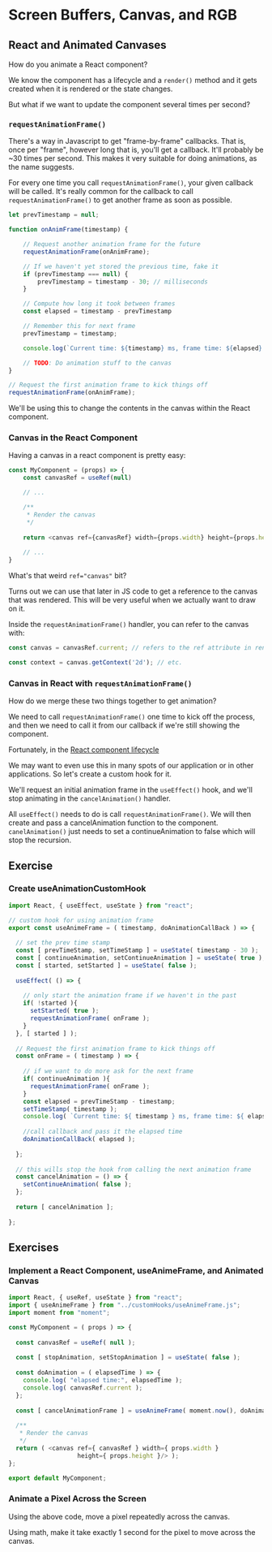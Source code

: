 # Screen Buffers, Canvas, and RGB

## React and Animated Canvases

How do you animate a React component?

We know the component has a lifecycle and a `render()` method and it gets
created when it is rendered or the state changes.

But what if we want to update the component several times per second?

### `requestAnimationFrame()`

There's a way in Javascript to get "frame-by-frame" callbacks. That is, once per
"frame", however long that is, you'll get a callback. It'll probably be ~30
times per second. This makes it very suitable for doing animations, as the name
suggests.

For every one time you call `requestAnimationFrame()`, your given callback will
be called. It's really common for the callback to call `requestAnimationFrame()`
to get another frame as soon as possible.

```javascript
let prevTimestamp = null;

function onAnimFrame(timestamp) {

    // Request another animation frame for the future
    requestAnimationFrame(onAnimFrame);

    // If we haven't yet stored the previous time, fake it
    if (prevTimestamp === null) {
        prevTimestamp = timestamp - 30; // milliseconds
    }

    // Compute how long it took between frames
    const elapsed = timestamp - prevTimestamp

    // Remember this for next frame
    prevTimestamp = timestamp;

    console.log(`Current time: ${timestamp} ms, frame time: ${elapsed} ms`);

    // TODO: Do animation stuff to the canvas
}

// Request the first animation frame to kick things off
requestAnimationFrame(onAnimFrame);
```

We'll be using this to change the contents in the canvas within the React
component.


### Canvas in the React Component

Having a canvas in a react component is pretty easy:

```javascript
const MyComponent = (props) => {
    const canvasRef = useRef(null)

    // ...

    /**
     * Render the canvas
     */
    
    return <canvas ref={canvasRef} width={props.width} height={props.height} />
    
    // ...
}
```

What's that weird `ref="canvas"` bit?

Turns out we can use that later in JS code to get a reference to the canvas that
was rendered. This will be very useful when we actually want to draw on it.

Inside the `requestAnimationFrame()` handler, you can refer to the canvas with:

```javascript
const canvas = canvasRef.current; // refers to the ref attribute in render()

const context = canvas.getContext('2d'); // etc.
```


### Canvas in React with `requestAnimationFrame()`

How do we merge these two things together to get animation?

We need to call `requestAnimationFrame()` one time to kick off the process, and
then we need to call it from our callback if we're still showing the component.

Fortunately, in the [React component
lifecycle](https://reactjs.org/docs/react-component.html)

We may want to even use this in many spots of our application or in other
 applications. So let's create a custom hook for it.

We'll request an initial animation frame in the `useEffect()` hook,
and we'll stop animating in the `cancelAnimation()` handler.

All `useEffect()` needs to do is call `requestAnimationFrame()`. We will then
 create and pass a cancelAnimation function to the component.
`canelAnimation()` just needs to set a continueAnimation to false which will
 stop the recursion.
 
## Exercise
### Create useAnimationCustomHook 
```javascript
import React, { useEffect, useState } from "react";

// custom hook for using animation frame
export const useAnimeFrame = ( timestamp, doAnimationCallBack ) => {
  
  // set the prev time stamp
  const [ prevTimeStamp, setTimeStamp ] = useState( timestamp - 30 );
  const [ continueAnimation, setContinueAnimation ] = useState( true );
  const [ started, setStarted ] = useState( false );
  
  useEffect( () => {
    
    // only start the animation frame if we haven't in the past
    if( !started ){
      setStarted( true );
      requestAnimationFrame( onFrame );
    }
  }, [ started ] );
  
  // Request the first animation frame to kick things off
  const onFrame = ( timestamp ) => {
    
    // if we want to do more ask for the next frame
    if( continueAnimation ){
      requestAnimationFrame( onFrame );
    }
    const elapsed = prevTimeStamp - timestamp;
    setTimeStamp( timestamp );
    console.log( `Current time: ${ timestamp } ms, frame time: ${ elapsed } ms` );
    
    //call callback and pass it the elapsed time
    doAnimationCallBack( elapsed );
    
  };
  
  // this wills stop the hook from calling the next animation frame
  const cancelAnimation = () => {
    setContinueAnimation( false );
  };
  
  return [ cancelAnimation ];
  
};
```

## Exercises

### Implement a React Component, useAnimeFrame, and Animated Canvas

```javascript
import React, { useRef, useState } from "react";
import { useAnimeFrame } from "../customHooks/useAnimeFrame.js";
import moment from "moment";

const MyComponent = ( props ) => {
  
  const canvasRef = useRef( null );
  
  const [ stopAnimation, setStopAnimation ] = useState( false );
  
  const doAnimation = ( elapsedTime ) => {
    console.log( "elapsed time:", elapsedTime );
    console.log( canvasRef.current );
  };
  
  const [ cancelAnimationFrame ] = useAnimeFrame( moment.now(), doAnimation );
  
  /**
   * Render the canvas
   */
  return ( <canvas ref={ canvasRef } width={ props.width }
                   height={ props.height }/> );
};

export default MyComponent;
```

### Animate a Pixel Across the Screen

Using the above code, move a pixel repeatedly across the canvas.

Using math, make it take exactly 1 second for the pixel to move across the canvas.